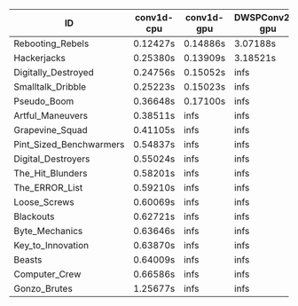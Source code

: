 |ID|conv1d-cpu|conv1d-gpu|DWSPConv2D-gpu|gemm-gpu|avg|
|-|-|-|-|-|-|
|Rebooting_Rebels|0.12427s|0.14886s|3.07188s|1.82726s|1.29307s|
|Hackerjacks|0.25380s|0.13909s|3.18521s|2.03865s|1.40419s|
|Digitally_Destroyed|0.24756s|0.15052s|infs|2.71120s|infs|
|Smalltalk_Dribble|0.25223s|0.15023s|infs|2.03149s|infs|
|Pseudo_Boom|0.36648s|0.17100s|infs|4.55327s|infs|
|Artful_Maneuvers|0.38511s|infs|infs|4.66800s|infs|
|Grapevine_Squad|0.41105s|infs|infs|4.60881s|infs|
|Pint_Sized_Benchwarmers|0.54837s|infs|infs|4.61135s|infs|
|Digital_Destroyers|0.55024s|infs|infs|4.56811s|infs|
|The_Hit_Blunders|0.58201s|infs|infs|4.62354s|infs|
|The_ERROR_List|0.59210s|infs|infs|4.66414s|infs|
|Loose_Screws|0.60069s|infs|infs|4.61460s|infs|
|Blackouts|0.62721s|infs|infs|4.59695s|infs|
|Byte_Mechanics|0.63646s|infs|infs|4.59128s|infs|
|Key_to_Innovation|0.63870s|infs|infs|4.63102s|infs|
|Beasts|0.64009s|infs|infs|4.61753s|infs|
|Computer_Crew|0.66586s|infs|infs|4.62154s|infs|
|Gonzo_Brutes|1.25677s|infs|infs|4.62760s|infs|
